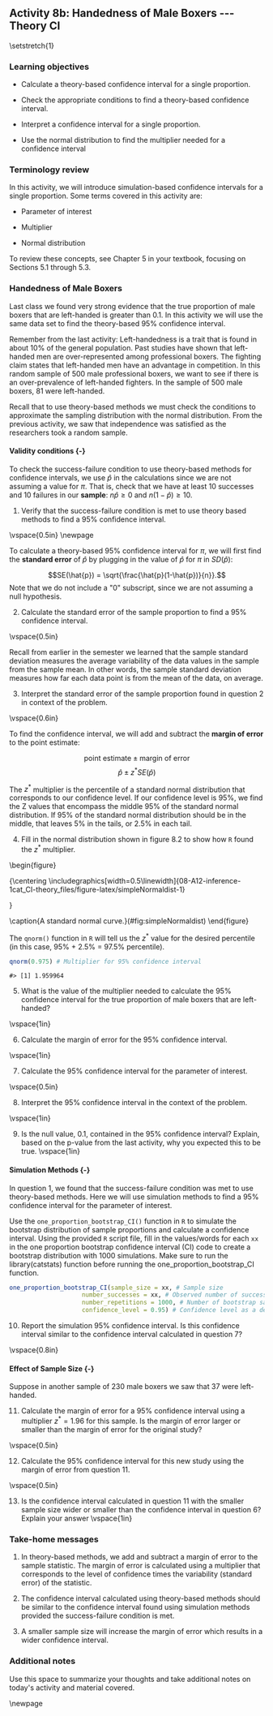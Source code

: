## Activity 8b:  Handedness of Male Boxers --- Theory CI

\setstretch{1}

### Learning objectives

* Calculate a theory-based confidence interval for a single proportion.

* Check the appropriate conditions to find a theory-based confidence interval.

* Interpret a confidence interval for a single proportion.

* Use the normal distribution to find the multiplier needed for a confidence interval

### Terminology review

In this activity, we will introduce simulation-based confidence intervals for a single proportion. Some terms covered in this activity are:

* Parameter of interest

* Multiplier

* Normal distribution

To review these concepts, see Chapter 5 in your textbook, focusing on Sections 5.1 through 5.3.

### Handedness of Male Boxers

Last class we found very strong evidence that the true proportion of male boxers that are left-handed is greater than 0.1.  In this activity we will use the same data set to find the theory-based 95\% confidence interval.

Remember from the last activity: Left-handedness is a trait that is found in about 10\% of the general population. Past studies have shown that left-handed men are over-represented among professional boxers. The fighting claim states that left-handed men have an advantage in competition.  In this random sample of 500 male professional boxers, we want to see if there is an over-prevalence of left-handed fighters.  In the sample of 500 male boxers, 81 were left-handed.

Recall that to use theory-based methods we must check the conditions to approximate the sampling distribution with the normal distribution.  From the previous activity, we saw that independence was satisfied as the researchers took a random sample.

#### Validity conditions {-}

To check the success-failure condition to use theory-based methods for confidence intervals, we use $\hat{p}$ in the calculations since we are not assuming a value for $\pi$. That is, check that we have at least 10 successes and 10 failures in our **sample**:  $n\hat{p} \geq 0$  and $n(1-\hat{p}) \geq 10$.

1.  Verify that the success-failure condition is met to use theory based methods to find a 95\% confidence interval.  

\vspace{0.5in}
\newpage

To calculate a theory-based 95\% confidence interval for $\pi$, we will first find the **standard error** of $\hat{p}$ by plugging in the value of $\hat{p}$ for $\pi$ in $SD(\hat{p})$:

$$SE(\hat{p}) = \sqrt{\frac{\hat{p}(1-\hat{p})}{n}}.$$
Note that we do not include a "0" subscript, since we are not assuming a null hypothesis. 

2.  Calculate the standard error of the sample proportion to find a 95\% confidence interval.

\vspace{0.5in}

Recall from earlier in the semester we learned that the sample standard deviation measures the average variability of the data values in the sample from the sample mean.  In other words, the sample standard deviation measures how far each data point is from the mean of the data, on average.  

3.  Interpret the standard error of the sample proportion found in question 2 in context of the problem.

\vspace{0.6in}


To find the confidence interval, we will add and subtract the **margin of error** to the point estimate:

$$\text{point estimate}\pm\text{margin of error}$$
$$\hat{p}\pm z^* SE(\hat{p})$$

The $z^*$ multiplier is the percentile of a standard normal distribution that corresponds to our confidence level. If our confidence level is 95\%, we find the Z values that encompass the middle 95\% of the standard normal distribution.  If 95\% of the standard normal distribution should be in the middle, that leaves 5\% in the tails, or 2.5\% in each tail.  

4. Fill in the normal distribution shown in figure 8.2 to show how `R` found the $z^*$ multiplier.

\begin{figure}

{\centering \includegraphics[width=0.5\linewidth]{08-A12-inference-1cat_CI-theory_files/figure-latex/simpleNormaldist-1} 

}

\caption{A standard normal curve.}(\#fig:simpleNormaldist)
\end{figure}

The `qnorm()` function in `R` will tell us the $z^*$ value for the desired percentile (in this case, 95\% + 2.5\% = 97.5\% percentile). 


```r
qnorm(0.975) # Multiplier for 95% confidence interval
```

```
#> [1] 1.959964
```

5.  What is the value of the multiplier needed to calculate the 95\% confidence interval for the true proportion of male boxers that are left-handed?

\vspace{1in}

6.  Calculate the margin of error for the 95\% confidence interval.

\vspace{1in}

7.  Calculate the 95\% confidence interval for the parameter of interest.

\vspace{0.5in}

8.  Interpret the 95\% confidence interval in the context of the problem.

\vspace{1in}

9. Is the null value, 0.1, contained in the 95\% confidence interval?  Explain, based on the p-value from the last activity, why you expected this to be true.
\vspace{1in}

#### Simulation Methods {-}

In question 1, we found that the success-failure condition was met to use theory-based methods.  Here we will use simulation methods to find a 95\% confidence interval for the parameter of interest.

Use the `one_proportion_bootstrap_CI()` function in `R` to simulate the bootstrap distribution of sample proportions and calculate a confidence interval. Using the provided `R` script file, fill in the values/words for each `xx` in the one proportion bootstrap confidence interval (CI) code to create a bootstrap distribution with 1000 simulations. Make sure to run the library(catstats) function before running the one_proportion_bootstrap_CI function.


```r
one_proportion_bootstrap_CI(sample_size = xx, # Sample size
                    number_successes = xx, # Observed number of successes
                    number_repetitions = 1000, # Number of bootstrap samples to use
                    confidence_level = 0.95) # Confidence level as a decimal
```

10. Report the simulation 95\% confidence interval.  Is this confidence interval similar to the confidence interval calculated in question 7?

\vspace{0.8in}


#### Effect of Sample Size {-}

Suppose in another sample of 230 male boxers we saw that 37 were left-handed.

11.  Calculate the margin of error for a 95\% confidence interval using a multiplier $z^* = 1.96$ for this sample.  Is the margin of error larger or smaller than the margin of error for the original study?

\vspace{0.5in}

12.  Calculate the 95\% confidence interval for this new study using the margin of error from question 11.  

\vspace{0.5in}

13.  Is the confidence interval calculated in question 11 with the smaller sample size wider or smaller than the confidence interval in question 6?  Explain your answer
\vspace{1in}


### Take-home messages

1.  In theory-based methods, we add and subtract a margin of error to the sample statistic.  The margin of error is calculated using a multiplier that corresponds to the level of confidence times the variability (standard error) of the statistic.

2. The confidence interval calculated using theory-based methods should be similar to the confidence interval found using simulation methods provided the success-failure condition is met.

3.  A smaller sample size will increase the margin of error which results in a wider confidence interval. 

### Additional notes

Use this space to summarize your thoughts and take additional notes on today's activity and material covered.


\newpage
